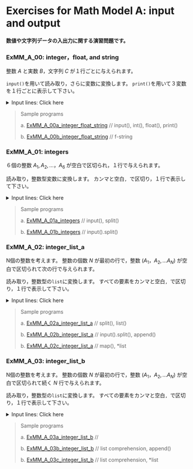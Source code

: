 # **Exercises for Math Model A: input and output**
#### 数値や文字列データの入出力に関する演習問題です。

### ExMM_A_00: integer，float, and string
整数 $A$ と実数 $B$，文字列 $C$ が１行ごとに与えられます。

`input()`を用いて読み取り，さらに変数に変換します。 
`print()`を用いて３変数を１行ごとに表示して下さい。

<details>
<summary>Input lines: Click here</summary>

``` python
A
B
C

[Case a]  Copy the following sentences to 'execution window'
12345
123.45
abcde

[Case b]  Copy the following sentences to 'execution window'
1234500000
0.00012345
abc de

```
注: プログラム実行後に張り付けて下さい。

</details>


>Sample programs
>
> a. [ExMM_A_00a_integer_float_string](https://github.com/GMPythonGitHub/GMPythonExMathModel/blob/main/ExMathModel_A_Input_and_Output/ExMM_A_00a_integer_float_string.py)
>    //  input(), int(), float(), print()
> 
> b. [ExMM_A_00b_integer_float_string](https://github.com/GMPythonGitHub/GMPythonExMathModel/blob/main/ExMathModel_A_Input_and_Output/ExMM_A_00b_integer_float_string.py)
>    // f-string 


### ExMM_A_01: integers
６個の整数 $A_1, A_2, ...，A_6$ が空白で区切られ，１行で与えられます。

読み取り，整数型変数に変換します。 
カンマと空白`, `で区切り，１行で表示して下さい。

<details>
<summary>Input lines: Click here</summary>

``` python
A1 A2 A3 A4 A5 A6

[Case a]
4 5 3 0 2 1 

[Case b]
100 130 110 140 150 120

```
注: プログラム実行後に張り付けて下さい。

</details>

>Sample programs
>
> a. [ExMM_A_01a_integers](https://github.com/GMPythonGitHub/GMPythonExMathModel/blob/main/ExMathModel_A_Input_and_Output/ExMM_A_01a_integers.py)
>    //  input(), split()
> 
> b. [ExMM_A_01b_integers](https://github.com/GMPythonGitHub/GMPythonExMathModel/blob/main/ExMathModel_A_Input_and_Output/ExMM_A_01b_integers.py)
>    //  input().split() 


### ExMM_A_02: integer_list_a
N個の整数を考えます。
整数の個数 $N$ が最初の行で，整数 $(A_1，A_2, ... A_N)$ が空白で区切られて次の行で与えられます。

読み取り，整数型の`list`に変換します。 
すべての要素をカンマと空白`, `で区切り，１行で表示して下さい。

<details>
<summary>Input lines: Click here</summary>

``` python
N
A1 A2 ... AN

[Case a]
10
8 4 9 5 3 6 0 2 7 1 

[Case b]
6
100 130 110 140 150 120

```
注: プログラム実行後に張り付けて下さい。

</details>


>Sample programs
>
> a. [ExMM_A_02a_integer_list_a](https://github.com/GMPythonGitHub/GMPythonExMathModel/blob/main/ExMathModel_A_Input_and_Output/ExMM_A_02a_integer_list_a.py)
>    //  split(), list()
> 
> b. [ExMM_A_02b_integer_list_a](https://github.com/GMPythonGitHub/GMPythonExMathModel/blob/main/ExMathModel_A_Input_and_Output/ExMM_A_02b_integer_list_a.py)
>    //  input().split(), append() 
> 
> b. [ExMM_A_02c_integer_list_a](https://github.com/GMPythonGitHub/GMPythonExMathModel/blob/main/ExMathModel_A_Input_and_Output/ExMM_A_02c_integer_list_c.py)
>    //  map(), *list 


### ExMM_A_03: integer_list_b
N個の整数を考えます。
整数の個数 $N$ が最初の行で，整数 $(A_1，A_2, ... A_N)$ が空白で区切られて続く $N$ 行で与えられます。

読み取り，整数型の`list`に変換します。 
すべての要素をカンマと空白`, `で区切り，１行で表示して下さい。

<details>
<summary>Input lines: Click here</summary>

``` python
N
A1
A2
...
AN

[Case a]
10
8
4
9
5
3
6
0
2
7
1 

[Case b]
6
100
130
110
140
150
120

```
注: プログラム実行後に張り付けて下さい。

</details>


>Sample programs
>
> a. [ExMM_A_03a_integer_list_b](https://github.com/GMPythonGitHub/GMPythonExMathModel/blob/main/ExMathModel_A_Input_and_Output/ExMM_A_03a_integer_list_b.py)
>    //  
> 
> b. [ExMM_A_03b_integer_list_b](https://github.com/GMPythonGitHub/GMPythonExMathModel/blob/main/ExMathModel_A_Input_and_Output/ExMM_A_03b_integer_list_b.py)
>    //  list comprehension, append() 
> 
> b. [ExMM_A_03c_integer_list_b](https://github.com/GMPythonGitHub/GMPythonExMathModel/blob/main/ExMathModel_A_Input_and_Output/ExMM_A_03c_integer_list_b.py)
>    //  list comprehension, *list 




